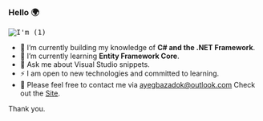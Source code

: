 ### Hello 🌍
<kbd>![I'm (1)](https://user-images.githubusercontent.com/65626254/172077544-e21e1bf4-28b8-4473-b3f4-d8c5a7d7c2b4.gif)</kbd>


- 🔭 I’m currently building my knowledge of **C# and the .NET Framework**.
- 🌱 I’m currently learning **Entity Framework Core**.
- 💬 Ask me about Visual Studio snippets.
- ⚡ I am open to new technologies and committed to learning.
- 📧 Please feel free to contact me via ayegbazadok@outlook.com 
Check out the <a href="https://rungroops.azurewebsites.net/" target="_blank" rel="noopener">Site</a>.

 Thank you.
